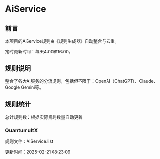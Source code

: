 # AiService

## 前言

本项目的AiService规则由《规则生成器》自动整合与去重。

定时更新时间：每天4:00和16:00。

## 规则说明

整合了各大AI服务的分流规则，包括但不限于：OpenAI（ChatGPT）、Claude、Google Gemini等。

## 规则统计

总计规则数：根据实际规则数量自动更新

### QuantumultX

规则文件：AiService.list

更新时间：2025-02-21 08:23:09
